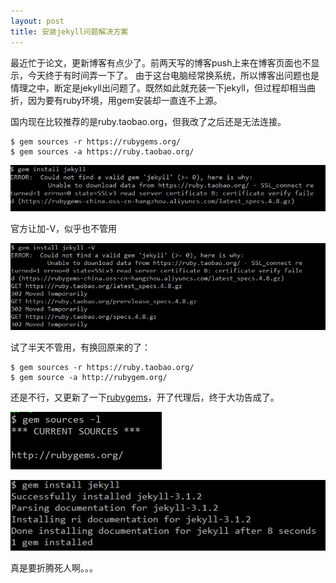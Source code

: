 ```yaml
---
layout: post
title: 安装jekyll问题解决方案
---
```


最近忙于论文，更新博客有点少了。前两天写的博客push上来在博客页面也不显示，今天终于有时间弄一下了。
由于这台电脑经常换系统，所以博客出问题也是情理之中，断定是jekyll出问题了。既然如此就充装一下jekyll，但过程却相当曲折，因为要有ruby环境，用gem安装却一直连不上源。
<!--more-->
国内现在比较推荐的是ruby.taobao.org，但我改了之后还是无法连接。

```
$ gem sources -r https://rubygems.org/
$ gem sources -a https://ruby.taobao.org/
```

![rubyError1](/images/gemError1.PNG)

官方让加-V，似乎也不管用

![rubyError2](/images/gemError2.PNG)

试了半天不管用，有换回原来的了：

```
$ gem sources -r https://ruby.taobao.org/
$ gem source -a http://rubygem.org/
```

还是不行，又更新了一下[rubygems]( http://rubygems.org/)，开了代理后，终于大功告成了。

![rubyError3](/images/gemError3.PNG)

![rubyError4](/images/gemError4.PNG)

真是要折腾死人啊。。。
